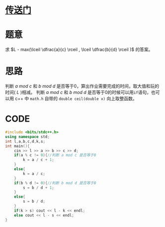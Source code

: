 # [传送门](https://www.luogu.com.cn/problem/AT2471)
# 题意
求 $L - max(\lceil \dfrac{a}{c} \rceil , \lceil \dfrac{b}{d} \rceil )$ 的答案。
# 思路
判断 $a$ $mod$ $c$ 和 $b$ $mod$ $d$ 是否等于0，算出作业需要完成的时间，取大值和玩的时间( $L$ )相减。
判断 $a$ $mod$ $c$ 和 $b$ $mod$ $d$ 是否等于0的时候可以用```if```语句，也可以用 c++ 中 ```math.h``` 自带的 ```double ceil(double x)``` 向上取整函数。
# CODE
```cpp
#include <bits/stdc++.h>
using namespace std;
int l,a,b,c,d,k,s;
int main(){
    cin >> l >> a >> b >> c >> d;
    if(a % c != 0){//判断 a mod c 是否等于0
        k = a / c + 1;
    }
    else{
        k = a / c;
    }
    if(b % d != 0){//判断 b mod d 是否等于0
        s = b / d + 1;
    }
    else{
        s = b / d;
    }
    if(k > s) cout << l - k << endl;
    else cout << l - s << endl;
}
``` 
